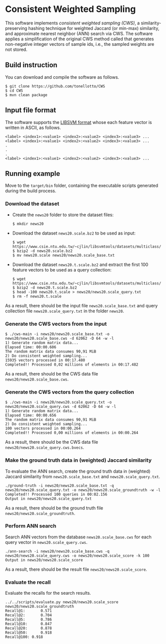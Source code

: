 # Consistent Weighted Sampling

This software implements *consistent weighted sampling (CWS)*, a similarity-preserving hashing technique for weighted Jaccard (or min-max) similarity, and approximate nearest neighbor (ANN) search via CWS.
The software applies a simplification of the original CWS method called that generates non-negative integer vectors of sample ids, i.e., the sampled weights are not stored.

## Build instruction

You can download and compile the software as follows.

```
$ git clone https://github.com/tonellotto/CWS
$ cd CWS
$ mvn clean package
```

## Input file format

The software supports the [LIBSVM format](https://www.csie.ntu.edu.tw/~r94100/libsvm-2.8/README) whose each feature vector is written in ASCII, as follows.

```
<label> <index1>:<value1> <index2>:<value2> <index3>:<value3> ...
<label> <index1>:<value1> <index2>:<value2> <index3>:<value3> ...
.
.
.
<label> <index1>:<value1> <index2>:<value2> <index3>:<value3> ...
```

## Running example

Move to the `target/bin` folder, containing the executable scripts generated during the build process.


### Download the dataset

* Create the `news20` folder to store the dataset files:

	```
	$ mkdir news20
	```

* Download the dataset `news20.scale.bz2` to be used as input:

	```
	$ wget https://www.csie.ntu.edu.tw/~cjlin/libsvmtools/datasets/multiclass/news20.scale.bz2
	$ bzip2 -d news20.scale.bz2
	$ mv news20.scale news20/news20.scale_base.txt
	```

* Download the dataset `news20.t.scale.bz2` and extract the first 100 feature vectors to be used as a query collection:

	```
	$ wget https://www.csie.ntu.edu.tw/~cjlin/libsvmtools/datasets/multiclass/news20.t.scale.bz2
	$ bzip2 -d news20.t.scale.bz2
	$ head -100 news20.t.scale > news20/news20.scale_query.txt
	$ rm -f news20.t.scale
	```

As a result, there should be the input file `news20.scale_base.txt` and query collection file `news20.scale_query.txt` in the folder `news20`.

### Generate the CWS vectors from the input

```
$ ./cws-main -i news20/news20.scale_base.txt -o news20/news20.scale_base.cws -d 62062 -D 64 -w -l
1) Generate random matrix data...
Elapsed time: 00:00.606
The random matrix data consumes 90,91 MiB
2) Do consistent weighted sampling...
15935 vectors processed in 00:17.480
Completed!! Processed 0,02 millions of elements in 00:17.482
```

As a result, there should be the CWS data file `news20/news20.scale_base.cws`.

### Generate the CWS vectors from the query collection

```
$ ./cws-main -i news20/news20.scale_query.txt -o news20/news20.scale_query.cws -d 62062 -D 64 -w -l
1) Generate random matrix data...
Elapsed time: 00:00.656
The random matrix data consumes 90,91 MiB
2) Do consistent weighted sampling...
100 vectors processed in 00:00.264
Completed!! Processed 0,00 millions of elements in 00:00.264
```

As a result, there should be the CWS data file `news20/news20.scale_query.cws.bvecs`.

### Make the ground truth data in (weighted) Jaccard similarity

To evaluate the ANN search, create the ground truth data in (weighted) Jaccard similarity from `news20.scale_base.txt` and `news20.scale_query.txt`.

```
./ground-truth -i news20/news20.scale_base.txt -q news20/news20.scale_query.txt -o news20/news20.scale_groundtruth -w -l
Completed!! Processed 100 queries in 00:02.156
Output in news20/news20.scale_query.txt
```

As a result, there should be the ground truth file `news20/news20.scale_groundtruth`.

### Perform ANN search

Search ANN vectors from the database `news20.scale_base.cws` for each query vector in `news20.scale_query.cws`.

```
./ann-search -i news20/news20.scale_base.cws -q news20/news20.scale_query.cws -o news20/news20.scale_score -k 100
Output in news20/news20.scale_score
```

As a result, there should be the result file `news20/news20.scale_score`.

### Evaluate the recall

Evaluate the recalls for the search results.

```
../../scripts/evaluate.py news20/news20.scale_score news20/news20.scale_groundtruth
Recall@1:		0.571
Recall@2:		0.704
Recall@5:		0.786
Recall@10:		0.847
Recall@20:		0.878
Recall@50:		0.918
Recall@100:	0.918
```